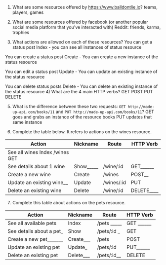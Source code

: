 1) What are some resources offered by https://www.balldontlie.io?
teams, players, games

2) What are some resources offered by facebook (or another popular social media platform that you've interacted with)
Reddit: friends, karma, trophies

3) What actions are allowed on each of these resources?
You can get a status post
Index - you can see all instances of status resource

You can create a status post
Create - You can create a new instance of the status resource

You can edit a status post
Update - You can update an existing instance of the status resource

You can delete status posts
Delete - You can delete an existing instance of the status resource
4) What are the 4 main HTTP verbs?
GET POST PUT DELETE

5) What is the difference between these two requests: `GET http://made-up-api.com/books/11` and `PUT http://made-up-api.com/books/11`?
GET goes and grabs an instance of the resource books
PUT updates that same instance 

6) Complete the table below. It refers to actions on the wines resource.

| Action                   | Nickname | Route       | HTTP Verb |
|--------------------------|----------|-------------|-----------|
| See all wines              Index      /wines        GET
| See details about 1 wine | Show_____| /wine/:id   | GET______ |
| Create a new wine        | Create   | /wines      | POST__    |
| Update an existing wine__| Update   | /wines/:id  | PUT       |
| Delete an existing wine  | Delete   | /wine/:id   | DELETE____|


7) Complete this table about actions on the pets resource.

| Action                  | Nickname | Route     | HTTP Verb |
|-------------------------|----------|-----------|-----------|
| See all available pets  | Index    |/pets _____| GET ______|
| See details about a pet_| Show     |/pets/:id _| GET       |
| Create a new pet_______ | Create___|/pets      | POST      |
| Update an existing pet  | Update_  |/pets/:id  | PUT______ |
| Delete an existing pet  | Delete___|/pets/:id__| DELETE    |
